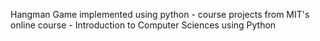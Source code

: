 Hangman Game implemented using python - course projects from MIT's online course - Introduction to Computer Sciences using Python
